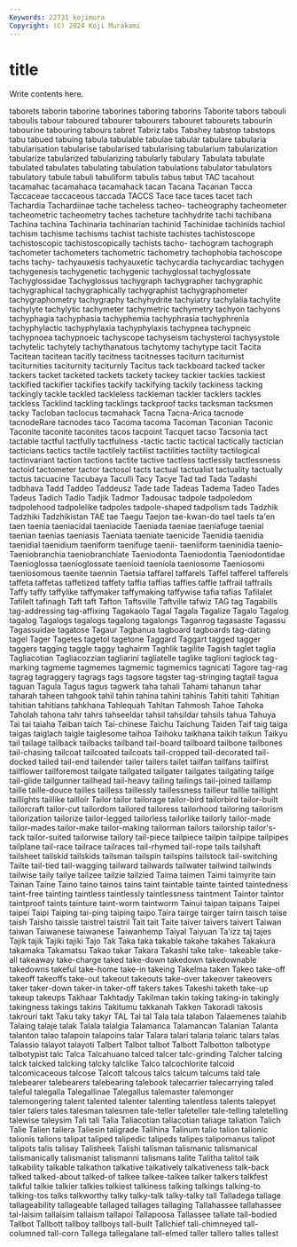 ```yaml
---
Keywords: 22731 kojimura
Copyright: (C) 2024 Koji Murakami
---
```


# title

Write contents here.



taborets taborin taborine
taborines taboring taborins Taborite tabors tabouli taboulis tabour taboured tabourer
tabourers tabouret tabourets tabourin tabourine tabouring tabours tabret Tabriz tabs
Tabshey tabstop tabstops tabu tabued tabuing tabula tabulable tabulae tabular
tabulare tabularia tabularisation tabularise tabularised tabularising tabularium tabularization tabularize tabularized
tabularizing tabularly tabulary Tabulata tabulate tabulated tabulates tabulating tabulation tabulations
tabulator tabulators tabulatory tabule tabuli tabuliform tabulis tabus tabut TAC
tacahout tacamahac tacamahaca tacamahack tacan Tacana Tacanan Tacca Taccaceae taccaceous
taccada TACCS Tace tace taces tacet tach Tachardia Tachardiinae tache
tacheless tacheo- tacheography tacheometer tacheometric tacheometry taches tacheture tachhydrite tachi
tachibana Tachina tachina Tachinaria tachinarian tachinid Tachinidae tachinids tachiol tachism
tachisme tachisms tachist tachiste tachistes tachistoscope tachistoscopic tachistoscopically tachists tacho-
tachogram tachograph tachometer tachometers tachometric tachometry tachophobia tachoscope tachs tachy-
tachyauxesis tachyauxetic tachycardia tachycardiac tachygen tachygenesis tachygenetic tachygenic tachyglossal tachyglossate
Tachyglossidae Tachyglossus tachygraph tachygrapher tachygraphic tachygraphical tachygraphically tachygraphist tachygraphometer tachygraphometry
tachygraphy tachyhydrite tachyiatry tachylalia tachylite tachylyte tachylytic tachymeter tachymetric tachymetry
tachyon tachyons tachyphagia tachyphasia tachyphemia tachyphrasia tachyphrenia tachyphylactic tachyphylaxia tachyphylaxis
tachypnea tachypneic tachypnoea tachypnoeic tachyscope tachyseism tachysterol tachysystole tachytelic tachytely
tachythanatous tachytomy tachytype tacit Tacita Tacitean tacitean tacitly tacitness tacitnesses
taciturn taciturnist taciturnities taciturnity taciturnly Tacitus tack tackboard tacked tacker
tackers tacket tacketed tackets tackety tackey tackier tackies tackiest tackified
tackifier tackifies tackify tackifying tackily tackiness tacking tackingly tackle tackled
tackleless tackleman tackler tacklers tackles tackless Tacklind tackling tacklings tackproof
tacks tacksman tacksmen tacky Tacloban taclocus tacmahack Tacna Tacna-Arica tacnode
tacnodeRare tacnodes taco Tacoma tacoma Tacoman Taconian Taconic Taconite taconite
taconites tacos tacpoint Tacquet tacso Tacsonia tact tactable tactful tactfully
tactfulness -tactic tactic tactical tactically tactician tacticians tactics tactile tactilely
tactilist tactilities tactility tactilogical tactinvariant taction tactions tactite tactive tactless
tactlessly tactlessness tactoid tactometer tactor tactosol tacts tactual tactualist tactuality
tactually tactus tacuacine Tacubaya Taculli Tacy Tacye Tad tad Tada
Tadashi tadbhava Tadd Taddeo Taddeusz Tade tade Tadeas Tadema Tadeo
Tades Tadeus Tadich Tadio Tadjik Tadmor Tadousac tadpole tadpoledom tadpolehood
tadpolelike tadpoles tadpole-shaped tadpolism tads Tadzhik Tadzhiki Tadzhikistan TAE tae
Taegu Taejon tae-kwan-do tael taels ta'en taen taenia taeniacidal taeniacide
Taeniada taeniae taeniafuge taenial taenian taenias taeniasis Taeniata taeniate taenicide
Taenidia taenidia taenidial taenidium taeniform taenifuge taenii- taeniiform taeninidia taenio-
Taeniobranchia taeniobranchiate Taeniodonta Taeniodontia Taeniodontidae Taenioglossa taenioglossate taenioid taeniola taeniosome
Taeniosomi taeniosomous taenite taennin Taetsia taffarel taffarels Taffel tafferel tafferels
taffeta taffetas taffetized taffety taffia taffias taffies taffle taffrail taffrails
Taffy taffy taffylike taffymaker taffymaking taffywise tafia tafias Tafilalet Tafilelt
tafinagh Taft taft Tafton Taftsville Taftville tafwiz TAG tag Tagabilis
tag-addressing tag-affixing Tagakaolo Tagal Tagala Tagalize Tagalo Tagalog tagalog Tagalogs
tagalogs tagalong tagalongs Taganrog tagasaste Tagassu Tagassuidae tagatose Tagaur Tagbanua
tagboard tagboards tag-dating tagel Tager Tagetes tagetol tagetone Taggard Taggart
tagged tagger taggers tagging taggle taggy taghairm Taghlik tagilite Tagish
taglet taglia Tagliacotian Tagliacozzian tagliarini tagliatelle taglike taglioni taglock tag-marking
tagmeme tagmemes tagmemic tagmemics tagnicati Tagore tag-rag tagrag tagraggery tagrags
tags tagsore tagster tag-stringing tagtail tagua taguan Tagula Tagus tagus
tagwerk taha tahali Tahami tahanun tahar taharah taheen tahgook tahil
tahin tahina tahini tahinis Tahiti tahiti Tahitian tahitian tahitians tahkhana
Tahlequah Tahltan Tahmosh Tahoe Tahoka Taholah tahona tahr tahrs tahseeldar
tahsil tahsildar tahsils tahua Tahuya Tai tai taiaha Taiban taich
Tai-chinese Taichu Taichung Taiden Taif taig taiga taigas taiglach taigle
taiglesome taihoa Taihoku taikhana taikih taikun Taikyu tail tailage tailback
tailbacks tailband tail-board tailboard tailbone tailbones tail-chasing tailcoat tailcoated tailcoats
tail-cropped tail-decorated tail-docked tailed tail-end tailender tailer tailers tailet tailfan
tailfans tailfirst tailflower tailforemost tailgate tailgated tailgater tailgates tailgating tailge
tail-glide tailgunner tailhead tail-heavy tailing tailings tail-joined taillamp taille taille-douce
tailles tailless taillessly taillessness tailleur taillie taillight taillights taillike tailloir
Tailor tailor tailorage tailor-bird tailorbird tailor-built tailorcraft tailor-cut tailordom tailored
tailoress tailorhood tailoring tailorism tailorization tailorize tailor-legged tailorless tailorlike tailorly
tailor-made tailor-mades tailor-make tailor-making tailorman tailors tailorship tailor's-tack tailor-suited tailorwise
tailory tail-piece tailpiece tailpin tailpipe tailpipes tailplane tail-race tailrace tailraces
tail-rhymed tail-rope tails tailshaft tailsheet tailskid tailskids tailsman tailspin tailspins
tailstock tail-switching Tailte tail-tied tail-wagging tailward tailwards tailwater tailwind tailwinds
tailwise taily tailye tailzee tailzie tailzied Taima taimen Taimi taimyrite
tain Tainan Taine Taino taino tainos tains taint taintable tainte
tainted taintedness taint-free tainting taintless taintlessly taintlessness taintment Taintor taintor
taintproof taints tainture taint-worm taintworm Tainui taipan taipans Taipei taipei
Taipi Taiping tai-ping taiping taipo Taira tairge tairger tairn taisch
taise taish Taisho taissle taistrel taistril Tait tait Taite taiver
taivers taivert Taiwan taiwan Taiwanese taiwanese Taiwanhemp Taiyal Taiyuan Ta'izz
taj tajes Tajik tajik Tajiki tajiki Tajo Tak Taka taka
takable takahe takahes Takakura takamaka Takamatsu Takao takar Takara Takashi
take take- takeable take-all takeaway take-charge taked take-down takedown takedownable
takedowns takeful take-home take-in takeing Takelma taken Takeo take-off takeoff
takeoffs take-out takeout takeouts take-over takeover takeovers taker taker-down taker-in
taker-off takers takes Takeshi taketh take-up takeup takeups Takhaar Takhtadjy
Takilman takin taking taking-in takingly takingness takings takins Takitumu takkanah
Takken Takoradi takosis takrouri takt Taku taky takyr TAL Tal
tal Tala tala talabon Talaemenes talahib Talaing talaje talak Talala
talalgia Talamanca Talamancan Talanian Talanta talanton talao talapoin talapoins talar
Talara talari talaria talaric talars talas Talassio talayot talayoti Talbert
Talbot talbot Talbott Talbotton talbotype talbotypist talc Talca Talcahuano talced
talcer talc-grinding Talcher talcing talck talcked talcking talcky talclike Talco
talcochlorite talcoid talcomicaceous talcose Talcott talcous talcs talcum talcums tald
tale talebearer talebearers talebearing talebook talecarrier talecarrying taled taleful talegalla
Talegallinae Talegallus talemaster talemonger talemongering talent talented talenter talenting talentless
talents talepyet taler talers tales talesman talesmen tale-teller taleteller tale-telling
taletelling talewise taleysim Tali tali Talia Taliacotian taliacotian taliage taliation
Talich Talie Talien taliera Taliesin taligrade Talihina Talinum talio talion
talionic talionis talions talipat taliped talipedic talipeds talipes talipomanus talipot
talipots talis talisay Talisheek Talishi talisman talismanic talismanical talismanically talismanist
talismanni talismans talite Talitha talitol talk talkability talkable talkathon talkative
talkatively talkativeness talk-back talked talked-about talked-of talkee talkee-talkee talker talkers
talkfest talkful talkie talkier talkies talkiest talkiness talking talkings talking-to
talking-tos talks talkworthy talky talky-talk talky-talky tall Talladega tallage tallageability
tallageable tallaged tallages tallaging Tallahassee tallahassee tal-laisim tallaisim tallaism tallapoi
Tallapoosa Tallassee tallate tall-bodied Tallbot Tallbott tallboy tallboys tall-built Tallchief
tall-chimneyed tall-columned tall-corn Tallega tallegalane tall-elmed taller tallero talles tallest
